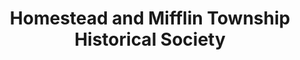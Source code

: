 ---
layout: repo
title: "Homestead and Mifflin Township Historical Society"
id: 15531
permalink: repos/15531/
---